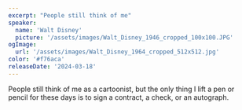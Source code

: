 ```yaml
---
excerpt: "People still think of me"
speaker:
  name: 'Walt Disney'
  picture: '/assets/images/Walt_Disney_1946_cropped_100x100.JPG'
ogImage:
  url: '/assets/images/Walt_Disney_1964_cropped_512x512.jpg'
color: '#f76aca'
releaseDate: '2024-03-18'
---
```

People still think of me as a cartoonist, but the only thing I lift a pen or pencil for these days is to sign a contract, a check, or an autograph.
